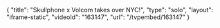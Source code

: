 {
    "title": "Skullphone x Volcom takes over NYC!",
    "type": "solo",
    "layout": "iframe-static",
    "videoId": "163147",
    "url": "\/tvpembed\/163147"
}